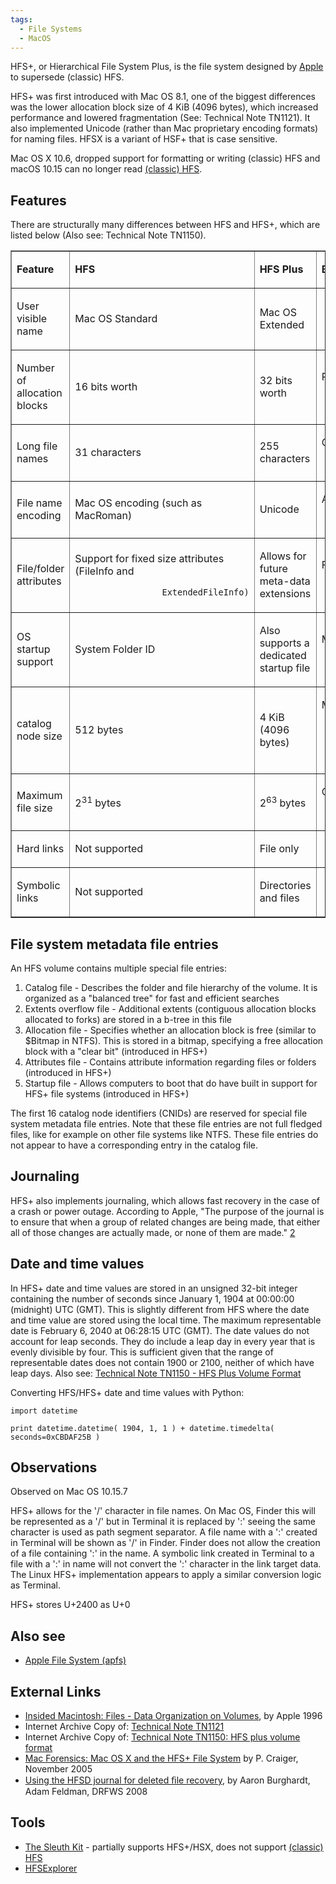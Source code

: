 ```yaml
---
tags:
  - File Systems
  - MacOS
---
```

HFS+, or Hierarchical File System Plus, is the file system designed by
[Apple](apple_inc.md) to supersede (classic) HFS.

HFS+ was first introduced with Mac OS 8.1, one of the biggest
differences was the lower allocation block size of 4 KiB (4096 bytes),
which increased performance and lowered fragmentation (See: Technical
Note TN1121). It also implemented Unicode (rather than Mac proprietary
encoding formats) for naming files. HFSX is a variant of HSF+ that is
case sensitive.

Mac OS X 10.6, dropped support for formatting or writing (classic) HFS
and macOS 10.15 can no longer read [(classic) HFS](https://en.wikipedia.org/wiki/Hierarchical_File_System).

## Features

There are structurally many differences between HFS and HFS+, which are
listed below (Also see: Technical Note TN1150).


<CENTER>
<TABLE Border=1 cellpadding=2 cellspacing=0 width=75%>
<TR>
<TD>

<B>Feature</B>

</TD>
<TD>

<B>HFS</B>

</TD>
<TD>

<B>HFS Plus</B>

</TD>
<TD>

<B>Benefit/Comment</B>

</TD>
</TR>
<TR>
<TD>

User visible name

</TD>
<TD>

Mac OS Standard

</TD>
<TD>

Mac OS Extended

</TD>
<TD>
</TD>
</TR>
<TR>
<TD>

Number of allocation blocks

</TD>
<TD>

16 bits worth

</TD>
<TD>

32 bits worth

</TD>
<TD>

Radical decrease in disk space used on large

`                 volumes, and a larger number of files per volume.`

</TD>
</TR>
<TR>
<TD>

Long file names

</TD>
<TD>

31 characters

</TD>
<TD>

255 characters

</TD>
<TD>

Obvious user benefit; also improves

`                 cross-platform compatibility`

</TD>
</TR>
<TR>
<TD>

File name encoding

</TD>
<TD>

Mac OS encoding (such as MacRoman)

</TD>
<TD>

Unicode

</TD>
<TD>

Allows for international-friendly file names,

`                 including mixed script names`

</TD>
</TR>
<TR>
<TD>

File/folder attributes

</TD>
<TD>

Support for fixed size attributes (FileInfo and

`                 ExtendedFileInfo)`

</TD>
<TD>

Allows for future meta-data extensions

</TD>
<TD>

Future systems may use metadata for a richer

`                 Finder experience`

</TD>
</TR>
<TR>
<TD>

OS startup support

</TD>
<TD>

System Folder ID

</TD>
<TD>

Also supports a dedicated startup file

</TD>
<TD>

May help non-Mac OS systems to boot from HFS

`                 Plus volumes`

</TD>
</TR>
<TR>
<TD>

catalog node size

</TD>
<TD>

512 bytes

</TD>
<TD>

4 KiB (4096 bytes)

</TD>
<TD>

Maintains efficiency in the face of the other

`                 changes. (This larger catalog node size is due to`
`                 the much longer file names [512 bytes as opposed to`
`                 32 bytes], and larger catalog records (because of`
`                 more/larger fields)).`

</TD>
</TR>
<TR>
<TD>

Maximum file size

</TD>
<TD>

2<sup>31</sup> bytes

</TD>
<TD>

2<sup>63</sup> bytes

</TD>
<TD>

Obvious user benefit, especially for multimedia

`                 content creators.`

</td>
</tr>
<TR>
<TD>

Hard links

</TD>
<TD>

Not supported

</TD>
<TD>

File only

</TD>
<TD>
</tr>
<TR>
<TD>

Symbolic links

</TD>
<TD>

Not supported

</TD>
<TD>

Directories and files

</TD>
<TD>
</tr>
</table>
</CENTER>

## File system metadata file entries

An HFS volume contains multiple special file entries:

1.  Catalog file - Describes the folder and file hierarchy of the
    volume. It is organized as a "balanced tree" for fast and efficient
    searches
2.  Extents overflow file - Additional extents (contiguous allocation
    blocks allocated to forks) are stored in a b-tree in this file
3.  Allocation file - Specifies whether an allocation block is free
    (similar to \$Bitmap in NTFS). This is stored in a bitmap,
    specifying a free allocation block with a "clear bit" (introduced in
    HFS+)
4.  Attributes file - Contains attribute information regarding files or
    folders (introduced in HFS+)
5.  Startup file - Allows computers to boot that do have built in
    support for HFS+ file systems (introduced in HFS+)

The first 16 catalog node identifiers (CNIDs) are reserved for special
file system metadata file entries. Note that these file entries are not
full fledged files, like for example on other file systems like NTFS.
These file entries do not appear to have a corresponding entry in the
catalog file.

## Journaling

HFS+ also implements journaling, which allows fast recovery in the case
of a crash or power outage. According to Apple, "The purpose of the
journal is to ensure that when a group of related changes are being
made, that either all of those changes are actually made, or none of
them are made."
[2](https://developer.apple.com/documentation/technotes#Journal)

## Date and time values

In HFS+ date and time values are stored in an unsigned 32-bit integer
containing the number of seconds since January 1, 1904 at 00:00:00
(midnight) UTC (GMT). This is slightly different from HFS where the date
and time value are stored using the local time. The maximum
representable date is February 6, 2040 at 06:28:15 UTC (GMT). The date
values do not account for leap seconds. They do include a leap day in
every year that is evenly divisible by four. This is sufficient given
that the range of representable dates does not contain 1900 or 2100,
neither of which have leap days. Also see: [Technical Note TN1150 - HFS Plus Volume Format](http://web.archive.org/web/20220208191804/https://developer.apple.com/documentation/technotes)

Converting HFS/HFS+ date and time values with Python:

    import datetime

    print datetime.datetime( 1904, 1, 1 ) + datetime.timedelta( seconds=0xCBDAF25B )

## Observations

Observed on Mac OS 10.15.7

HFS+ allows for the '/' character in file names. On Mac OS, Finder this
will be represented as a '/' but in Terminal it is replaced by ':'
seeing the same character is used as path segment separator. A file name
with a ':' created in Terminal will be shown as '/' in Finder. Finder
does not allow the creation of a file containing ':' in the name. A
symbolic link created in Terminal to a file with a ':' in name will not
convert the ':' character in the link target data. The Linux HFS+
implementation appears to apply a similar conversion logic as Terminal.

HFS+ stores U+2400 as U+0

## Also see

* [Apple File System (apfs)](apple_file_system_(apfs).md)

## External Links

* [Insided Macintosh: Files - Data Organization on Volumes](https://developer.apple.com/library/archive/documentation/mac/Files/Files-99.html),
  by Apple 1996
* Internet Archive Copy of: [Technical Note TN1121](http://web.archive.org/web/20090530120010/http://developer.apple.com/technotes/tn/tn1121.html)
* Internet Archive Copy of: [Technical Note TN1150: HFS plus volume format](http://web.archive.org/web/20220208191804/https://developer.apple.com/documentation/technotes)
* [Mac Forensics: Mac OS X and the HFS+ File System](http://cet4861.pbworks.com/w/file/fetch/71245694/mac.forensics.craiger-burke.IFIP.06.pdf)
  by P. Craiger, November 2005
* [Using the HFSD journal for deleted ﬁle recovery](https://dfrws.org/sites/default/files/session-files/2008_USA_pres-using_the_hfs_journal_for_deleted_file_recovery.pdf),
  by Aaron Burghardt, Adam Feldman, DRFWS 2008

## Tools

* [The Sleuth Kit](the_sleuth_kit.md) - partially supports HFS+/HSX, does
  not support [(classic) HFS](https://wiki.sleuthkit.org/index.php?title=HFS)
* [HFSExplorer](http://www.catacombae.org/hfsexplorer/)

